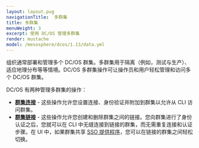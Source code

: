 ```yaml
---
layout: layout.pug
navigationTitle:  多群集
title: 多群集
menuWeight: 3
excerpt: 使用 DC/OS 管理多群集
render: mustache
model: /mesosphere/dcos/1.13/data.yml
---
```


组织通常部署和管理多个 DC/OS 群集。多群集用于隔离（例如，测试与生产）、适应地理分布等等情境。DC/OS 多群集操作可让操作员和用户轻松管理和访问多个 DC/OS 群集。

DC/OS 有两种管理多群集的操作：

- **[群集连接](/mesosphere/dcos/cn/1.13/administering-clusters/multiple-clusters/cluster-connections/)** - 这些操作允许您设置连接、身份验证并附加到群集以允许从 CLI 访问群集。
- **[群集链接](/mesosphere/dcos/cn/1.13/administering-clusters/multiple-clusters/cluster-links/)** - 这些操作允许您创建和删除群集之间的链接。您向群集进行了身份认证之后，您就可以在 CLI 中无缝连接到链接的群集，而无需重复连接和认证步骤。在 UI 中，如果群集共享 [SSO 提供程序](/mesosphere/dcos/cn/1.13/security/ent/sso/)，您可以在链接的群集之间轻松切换。
